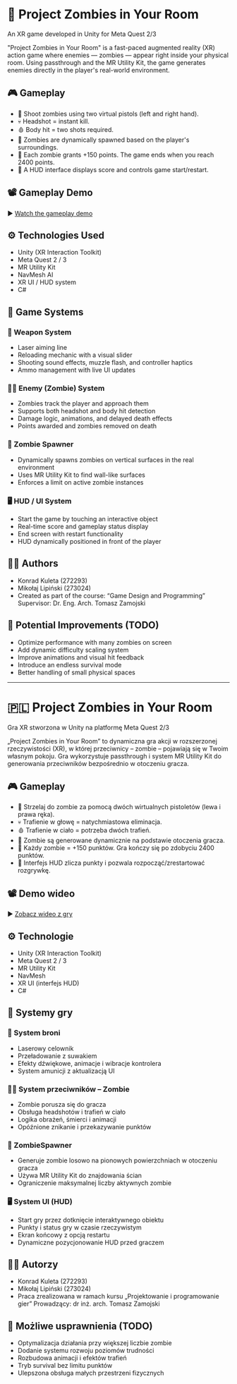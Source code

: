 # 🧟 Project Zombies in Your Room
An XR game developed in Unity for Meta Quest 2/3

"Project Zombies in Your Room" is a fast-paced augmented reality (XR) action game where enemies — zombies — appear right inside your physical room. Using passthrough and the MR Utility Kit, the game generates enemies directly in the player's real-world environment.

## 🎮 Gameplay
- 🔫 Shoot zombies using two virtual pistols (left and right hand).
- 💀 Headshot = instant kill.
- 🩸 Body hit = two shots required.
- 🧠 Zombies are dynamically spawned based on the player's surroundings.
- 🎯 Each zombie grants +150 points. The game ends when you reach 2400 points.
- 🧾 A HUD interface displays score and controls game start/restart.

## 📽️ Gameplay Demo
▶️ [Watch the gameplay demo](https://drive.google.com/file/d/1O08tDdAkF74BuaQVlj9YG2NG-B723rcf/view?usp=sharing)

## ⚙️ Technologies Used
- Unity (XR Interaction Toolkit)
- Meta Quest 2 / 3
- MR Utility Kit
- NavMesh AI
- XR UI / HUD system
- C#

## 🔧 Game Systems
### 🔸 Weapon System
- Laser aiming line
- Reloading mechanic with a visual slider
- Shooting sound effects, muzzle flash, and controller haptics
- Ammo management with live UI updates

### 🧟‍♂️ Enemy (Zombie) System
- Zombies track the player and approach them
- Supports both headshot and body hit detection
- Damage logic, animations, and delayed death effects
- Points awarded and zombies removed on death

### 🧬 Zombie Spawner
- Dynamically spawns zombies on vertical surfaces in the real environment
- Uses MR Utility Kit to find wall-like surfaces
- Enforces a limit on active zombie instances

### 🖥️ HUD / UI System
- Start the game by touching an interactive object
- Real-time score and gameplay status display
- End screen with restart functionality
- HUD dynamically positioned in front of the player

## 👨‍💻 Authors
- Konrad Kuleta (272293)
- Mikołaj Lipiński (273024)
- Created as part of the course:
  “Game Design and Programming”
  Supervisor: Dr. Eng. Arch. Tomasz Zamojski

## 📌 Potential Improvements (TODO)
- Optimize performance with many zombies on screen
- Add dynamic difficulty scaling system
- Improve animations and visual hit feedback
- Introduce an endless survival mode
- Better handling of small physical spaces

---

# 🇵🇱 Project Zombies in Your Room
Gra XR stworzona w Unity na platformę Meta Quest 2/3

„Project Zombies in Your Room” to dynamiczna gra akcji w rozszerzonej rzeczywistości (XR), w której przeciwnicy – zombie – pojawiają się w Twoim własnym pokoju. Gra wykorzystuje passthrough i system MR Utility Kit do generowania przeciwników bezpośrednio w otoczeniu gracza.

## 🎮 Gameplay
- 🔫 Strzelaj do zombie za pomocą dwóch wirtualnych pistoletów (lewa i prawa ręka).
- 💀 Trafienie w głowę = natychmiastowa eliminacja.
- 🩸 Trafienie w ciało = potrzeba dwóch trafień.
- 🧠 Zombie są generowane dynamicznie na podstawie otoczenia gracza.
- 🎯 Każdy zombie = +150 punktów. Gra kończy się po zdobyciu 2400 punktów.
- 🧾 Interfejs HUD zlicza punkty i pozwala rozpocząć/zrestartować rozgrywkę.

## 📽️ Demo wideo
▶️ [Zobacz wideo z gry](https://drive.google.com/file/d/1O08tDdAkF74BuaQVlj9YG2NG-B723rcf/view?usp=sharing)

## ⚙️ Technologie
- Unity (XR Interaction Toolkit)
- Meta Quest 2 / 3
- MR Utility Kit
- NavMesh
- XR UI (interfejs HUD)
- C#

## 🔧 Systemy gry
### 🔸 System broni
- Laserowy celownik
- Przeładowanie z suwakiem
- Efekty dźwiękowe, animacje i wibracje kontrolera
- System amunicji z aktualizacją UI

### 🧟‍♂️ System przeciwników – Zombie
- Zombie porusza się do gracza
- Obsługa headshotów i trafień w ciało
- Logika obrażeń, śmierci i animacji
- Opóźnione znikanie i przekazywanie punktów

### 🧬 ZombieSpawner
- Generuje zombie losowo na pionowych powierzchniach w otoczeniu gracza
- Używa MR Utility Kit do znajdowania ścian
- Ograniczenie maksymalnej liczby aktywnych zombie

### 🖥️ System UI (HUD)
- Start gry przez dotknięcie interaktywnego obiektu
- Punkty i status gry w czasie rzeczywistym
- Ekran końcowy z opcją restartu
- Dynamiczne pozycjonowanie HUD przed graczem

## 👨‍💻 Autorzy
- Konrad Kuleta (272293)
- Mikołaj Lipiński (273024)
- Praca zrealizowana w ramach kursu
  „Projektowanie i programowanie gier”
  Prowadzący: dr inż. arch. Tomasz Zamojski

## 📌 Możliwe usprawnienia (TODO)
- Optymalizacja działania przy większej liczbie zombie
- Dodanie systemu rozwoju poziomów trudności
- Rozbudowa animacji i efektów trafień
- Tryb survival bez limitu punktów
- Ulepszona obsługa małych przestrzeni fizycznych
